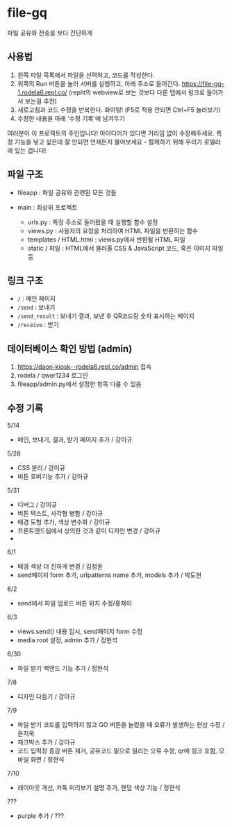 # file-gq
파일 공유와 전송을 보다 간단하게

## 사용법
1. 왼쪽 파일 목록에서 파일을 선택하고, 코드를 작성한다.
2. 위쪽의 Run 버튼을 눌러 서버를 실행하고, 아래 주소로 들어간다. https://file-gq-1.rodela6.repl.co/ (replit의 webview로 보는 것보다 다른 탭에서 링크로 들어가서 보는걸 추천)
3. 새로고침과 코드 수정을 반복한다. 화이팅! (F5로 적용 안되면 Ctrl+F5 눌러보기)
4. 수정한 내용을 아래 '수정 기록'에 남겨두기

여러분이 이 프로젝트의 주인입니다! 아이디어가 있다면 거리낌 없이 수정해주세요. 특정 기능을 넣고 싶은데 잘 안되면 언제든지 물어보세요 - 함께하기 위해 우리가 로델라에 있는 겁니다!

## 파일 구조
- fileapp : 파일 공유와 관련된 모든 것들 
- main : 최상위 프로젝트

  - urls.py : 특정 주소로 들어왔을 때 실행할 함수 설정
  - views.py : 사용자의 요청을 처리하여 HTML 파일을 반환하는 함수
  - templates / HTML.html : views.py에서 반환될 HTML 파일
  - static / 파일 : HTML에서 불러올 CSS & JavaScript 코드, 혹은 이미지 파일 등

## 링크 구조
- `/` : 메인 페이지
- `/send` : 보내기
- `/send_result` : 보내기 결과, 보낸 후 QR코드랑 숫자 표시하는 페이지
- `/receive` : 받기

## 데이터베이스 확인 방법 (admin)
1. https://daon-kiosk--rodela6.repl.co/admin 접속
2. rodela / qwer1234 로그인
3. fileapp/admin.py에서 설정한 항목 다룰 수 있음

## 수정 기록

5/14
- 메인, 보내기, 결과, 받기 페이지 추가 / 강이규

5/28
- CSS 분리 / 강이규
- 버튼 호버기능 추가 / 강이규

5/31
- 디버그 / 강이규
- 버튼 텍스트, 사각형 병합 / 강이규
- 배경 도형 추가, 색상 변수화 / 강이규
- 프론트엔드팀에서 상의한 것과 같이 디자인 변경 / 강이규
- 
6/1
- 배경 색상 더 진하게 변경 / 김정윤
- send페이지 form 추가, urlpatterns name 추가, models 추가 / 박도현

6/2
- send에서 파일 업로드 버튼 위치 수정/홍채이

6/3
- views.send() 내용 임시, send페이지 form 수정
- media root 설정, admin 추가 / 정현석

6/30
- 파일 받기 백앤드 기능 추가 / 정현석

7/8
- 디자인 다듬기 / 강이규

7/9
- 파일 받기 코드를 입력하지 않고 GO 버튼을 눌렀을 때 오류가 발생하는 현상 수정 / 윤지욱
- 체크박스 추가 / 강이규
- 코드 입력창 증감 버튼 제거, 공유코드 밑으로 밀리는 오류 수정, qr에 링크 포함, 모바일 화면 / 정현석

7/10
- 레이아웃 개선, 카톡 미리보기 설명 추가, 랜덤 색상 기능 / 정현석

???
- purple 추가 / ???
